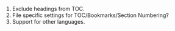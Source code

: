 1. Exclude headings from TOC.
1. File specific settings for TOC/Bookmarks/Section Numbering?
1. Support for other languages.
